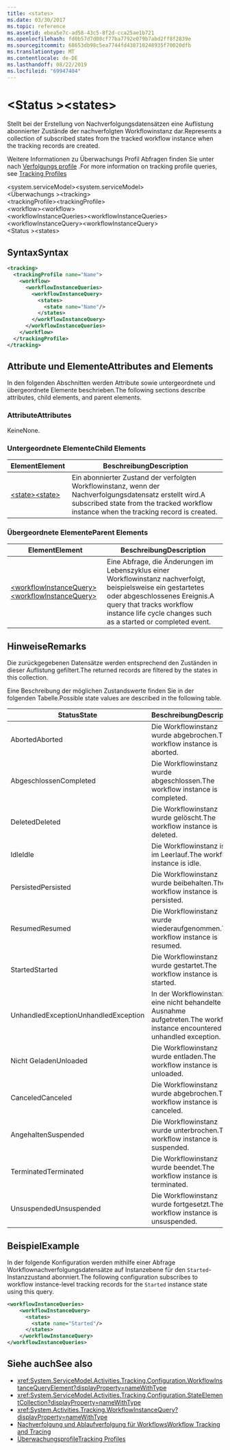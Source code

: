 ```yaml
---
title: <states>
ms.date: 03/30/2017
ms.topic: reference
ms.assetid: ebea5e7c-ad58-43c5-8f2d-cca25ae1b721
ms.openlocfilehash: fd0b57d7d08cf77ba7792e079b7abd2ff8f2839e
ms.sourcegitcommit: 68653db98c5ea7744fd438710248935f70020dfb
ms.translationtype: MT
ms.contentlocale: de-DE
ms.lasthandoff: 08/22/2019
ms.locfileid: "69947404"
---
```

# <a name="states"></a><span data-ttu-id="be9a1-101">\<Status ></span><span class="sxs-lookup"><span data-stu-id="be9a1-101">\<states></span></span>
<span data-ttu-id="be9a1-102">Stellt bei der Erstellung von Nachverfolgungsdatensätzen eine Auflistung abonnierter Zustände der nachverfolgten Workflowinstanz dar.</span><span class="sxs-lookup"><span data-stu-id="be9a1-102">Represents a collection of subscribed states from the tracked workflow instance when the tracking records are created.</span></span>  
  
 <span data-ttu-id="be9a1-103">Weitere Informationen zu Überwachungs Profil Abfragen finden Sie unter nach [Verfolgungs profile](../../../windows-workflow-foundation/tracking-profiles.md) .</span><span class="sxs-lookup"><span data-stu-id="be9a1-103">For more information on tracking profile queries, see [Tracking Profiles](../../../windows-workflow-foundation/tracking-profiles.md)</span></span>  
  
<span data-ttu-id="be9a1-104">\<system.serviceModel></span><span class="sxs-lookup"><span data-stu-id="be9a1-104">\<system.serviceModel></span></span>  
<span data-ttu-id="be9a1-105">\<Überwachungs ></span><span class="sxs-lookup"><span data-stu-id="be9a1-105">\<tracking></span></span>  
<span data-ttu-id="be9a1-106">\<trackingProfile></span><span class="sxs-lookup"><span data-stu-id="be9a1-106">\<trackingProfile></span></span>  
<span data-ttu-id="be9a1-107">\<workflow></span><span class="sxs-lookup"><span data-stu-id="be9a1-107">\<workflow></span></span>  
<span data-ttu-id="be9a1-108">\<workflowInstanceQueries></span><span class="sxs-lookup"><span data-stu-id="be9a1-108">\<workflowInstanceQueries></span></span>  
<span data-ttu-id="be9a1-109">\<workflowInstanceQuery></span><span class="sxs-lookup"><span data-stu-id="be9a1-109">\<workflowInstanceQuery></span></span>  
<span data-ttu-id="be9a1-110">\<Status ></span><span class="sxs-lookup"><span data-stu-id="be9a1-110">\<states></span></span>  
  
## <a name="syntax"></a><span data-ttu-id="be9a1-111">Syntax</span><span class="sxs-lookup"><span data-stu-id="be9a1-111">Syntax</span></span>  
  
```xml  
<tracking>
  <trackingProfile name="Name">
    <workflow>
      <workflowInstanceQueries>
        <workflowInstanceQuery>
          <states>
            <state name="Name"/>
          </states>
        </workflowInstanceQuery>
      </workflowInstanceQueries>
    </workflow>
  </trackingProfile>
</tracking>  
```  
  
## <a name="attributes-and-elements"></a><span data-ttu-id="be9a1-112">Attribute und Elemente</span><span class="sxs-lookup"><span data-stu-id="be9a1-112">Attributes and Elements</span></span>  
 <span data-ttu-id="be9a1-113">In den folgenden Abschnitten werden Attribute sowie untergeordnete und übergeordnete Elemente beschrieben.</span><span class="sxs-lookup"><span data-stu-id="be9a1-113">The following sections describe attributes, child elements, and parent elements.</span></span>  
  
### <a name="attributes"></a><span data-ttu-id="be9a1-114">Attribute</span><span class="sxs-lookup"><span data-stu-id="be9a1-114">Attributes</span></span>  
 <span data-ttu-id="be9a1-115">Keine</span><span class="sxs-lookup"><span data-stu-id="be9a1-115">None.</span></span>  
  
### <a name="child-elements"></a><span data-ttu-id="be9a1-116">Untergeordnete Elemente</span><span class="sxs-lookup"><span data-stu-id="be9a1-116">Child Elements</span></span>  
  
|<span data-ttu-id="be9a1-117">Element</span><span class="sxs-lookup"><span data-stu-id="be9a1-117">Element</span></span>|<span data-ttu-id="be9a1-118">Beschreibung</span><span class="sxs-lookup"><span data-stu-id="be9a1-118">Description</span></span>|  
|-------------|-----------------|  
|[<span data-ttu-id="be9a1-119">\<state></span><span class="sxs-lookup"><span data-stu-id="be9a1-119">\<state></span></span>](states.md)|<span data-ttu-id="be9a1-120">Ein abonnierter Zustand der verfolgten Workflowinstanz, wenn der Nachverfolgungsdatensatz erstellt wird.</span><span class="sxs-lookup"><span data-stu-id="be9a1-120">A subscribed state from the tracked workflow instance when the tracking record is created.</span></span>|  
  
### <a name="parent-elements"></a><span data-ttu-id="be9a1-121">Übergeordnete Elemente</span><span class="sxs-lookup"><span data-stu-id="be9a1-121">Parent Elements</span></span>  
  
|<span data-ttu-id="be9a1-122">Element</span><span class="sxs-lookup"><span data-stu-id="be9a1-122">Element</span></span>|<span data-ttu-id="be9a1-123">Beschreibung</span><span class="sxs-lookup"><span data-stu-id="be9a1-123">Description</span></span>|  
|-------------|-----------------|  
|[<span data-ttu-id="be9a1-124">\<workflowInstanceQuery></span><span class="sxs-lookup"><span data-stu-id="be9a1-124">\<workflowInstanceQuery></span></span>](workflowinstancequery.md)|<span data-ttu-id="be9a1-125">Eine Abfrage, die Änderungen im Lebenszyklus einer Workflowinstanz nachverfolgt, beispielsweise ein gestartetes oder abgeschlossenes Ereignis.</span><span class="sxs-lookup"><span data-stu-id="be9a1-125">A query that tracks workflow instance life cycle changes such as a started or completed event.</span></span>|  
  
## <a name="remarks"></a><span data-ttu-id="be9a1-126">Hinweise</span><span class="sxs-lookup"><span data-stu-id="be9a1-126">Remarks</span></span>  
 <span data-ttu-id="be9a1-127">Die zurückgegebenen Datensätze werden entsprechend den Zuständen in dieser Auflistung gefiltert.</span><span class="sxs-lookup"><span data-stu-id="be9a1-127">The returned records are filtered by the states in this collection.</span></span>  
  
 <span data-ttu-id="be9a1-128">Eine Beschreibung der möglichen Zustandswerte finden Sie in der folgenden Tabelle.</span><span class="sxs-lookup"><span data-stu-id="be9a1-128">Possible state values are described in the following table.</span></span>  
  
|<span data-ttu-id="be9a1-129">Status</span><span class="sxs-lookup"><span data-stu-id="be9a1-129">State</span></span>|<span data-ttu-id="be9a1-130">Beschreibung</span><span class="sxs-lookup"><span data-stu-id="be9a1-130">Description</span></span>|  
|-----------|-----------------|  
|<span data-ttu-id="be9a1-131">Aborted</span><span class="sxs-lookup"><span data-stu-id="be9a1-131">Aborted</span></span>|<span data-ttu-id="be9a1-132">Die Workflowinstanz wurde abgebrochen.</span><span class="sxs-lookup"><span data-stu-id="be9a1-132">The workflow instance is aborted.</span></span>|  
|<span data-ttu-id="be9a1-133">Abgeschlossen</span><span class="sxs-lookup"><span data-stu-id="be9a1-133">Completed</span></span>|<span data-ttu-id="be9a1-134">Die Workflowinstanz wurde abgeschlossen.</span><span class="sxs-lookup"><span data-stu-id="be9a1-134">The workflow instance is completed.</span></span>|  
|<span data-ttu-id="be9a1-135">Deleted</span><span class="sxs-lookup"><span data-stu-id="be9a1-135">Deleted</span></span>|<span data-ttu-id="be9a1-136">Die Workflowinstanz wurde gelöscht.</span><span class="sxs-lookup"><span data-stu-id="be9a1-136">The workflow instance is deleted.</span></span>|  
|<span data-ttu-id="be9a1-137">Idle</span><span class="sxs-lookup"><span data-stu-id="be9a1-137">Idle</span></span>|<span data-ttu-id="be9a1-138">Die Workflowinstanz ist im Leerlauf.</span><span class="sxs-lookup"><span data-stu-id="be9a1-138">The workflow instance is idle.</span></span>|  
|<span data-ttu-id="be9a1-139">Persisted</span><span class="sxs-lookup"><span data-stu-id="be9a1-139">Persisted</span></span>|<span data-ttu-id="be9a1-140">Die Workflowinstanz wurde beibehalten.</span><span class="sxs-lookup"><span data-stu-id="be9a1-140">The workflow instance is persisted.</span></span>|  
|<span data-ttu-id="be9a1-141">Resumed</span><span class="sxs-lookup"><span data-stu-id="be9a1-141">Resumed</span></span>|<span data-ttu-id="be9a1-142">Die Workflowinstanz wurde wiederaufgenommen.</span><span class="sxs-lookup"><span data-stu-id="be9a1-142">The workflow instance is resumed.</span></span>|  
|<span data-ttu-id="be9a1-143">Started</span><span class="sxs-lookup"><span data-stu-id="be9a1-143">Started</span></span>|<span data-ttu-id="be9a1-144">Die Workflowinstanz wurde gestartet.</span><span class="sxs-lookup"><span data-stu-id="be9a1-144">The workflow instance is started.</span></span>|  
|<span data-ttu-id="be9a1-145">UnhandledException</span><span class="sxs-lookup"><span data-stu-id="be9a1-145">UnhandledException</span></span>|<span data-ttu-id="be9a1-146">In der Workflowinstanz ist eine nicht behandelte Ausnahme aufgetreten.</span><span class="sxs-lookup"><span data-stu-id="be9a1-146">The workflow instance encountered an unhandled exception.</span></span>|  
|<span data-ttu-id="be9a1-147">Nicht Geladen</span><span class="sxs-lookup"><span data-stu-id="be9a1-147">Unloaded</span></span>|<span data-ttu-id="be9a1-148">Die Workflowinstanz wurde entladen.</span><span class="sxs-lookup"><span data-stu-id="be9a1-148">The workflow instance is unloaded.</span></span>|  
|<span data-ttu-id="be9a1-149">Canceled</span><span class="sxs-lookup"><span data-stu-id="be9a1-149">Canceled</span></span>|<span data-ttu-id="be9a1-150">Die Workflowinstanz wurde abgebrochen.</span><span class="sxs-lookup"><span data-stu-id="be9a1-150">The workflow instance is canceled.</span></span>|  
|<span data-ttu-id="be9a1-151">Angehalten</span><span class="sxs-lookup"><span data-stu-id="be9a1-151">Suspended</span></span>|<span data-ttu-id="be9a1-152">Die Workflowinstanz wurde unterbrochen.</span><span class="sxs-lookup"><span data-stu-id="be9a1-152">The workflow instance is suspended.</span></span>|  
|<span data-ttu-id="be9a1-153">Terminated</span><span class="sxs-lookup"><span data-stu-id="be9a1-153">Terminated</span></span>|<span data-ttu-id="be9a1-154">Die Workflowinstanz wurde beendet.</span><span class="sxs-lookup"><span data-stu-id="be9a1-154">The workflow instance is terminated.</span></span>|  
|<span data-ttu-id="be9a1-155">Unsuspended</span><span class="sxs-lookup"><span data-stu-id="be9a1-155">Unsuspended</span></span>|<span data-ttu-id="be9a1-156">Die Workflowinstanz wurde fortgesetzt.</span><span class="sxs-lookup"><span data-stu-id="be9a1-156">The workflow instance is unsuspended.</span></span>|  
  
## <a name="example"></a><span data-ttu-id="be9a1-157">Beispiel</span><span class="sxs-lookup"><span data-stu-id="be9a1-157">Example</span></span>  
 <span data-ttu-id="be9a1-158">In der folgende Konfiguration werden mithilfe einer Abfrage Workflownachverfolgungsdatensätze auf Instanzebene für den `Started`-Instanzzustand abonniert.</span><span class="sxs-lookup"><span data-stu-id="be9a1-158">The following configuration subscribes to workflow instance-level tracking records for the `Started` instance state using this query.</span></span>  
  
```xml  
<workflowInstanceQueries>  
    <workflowInstanceQuery>  
      <states>  
        <state name="Started"/>  
      </states>  
    </workflowInstanceQuery>  
</workflowInstanceQueries>  
```  
  
## <a name="see-also"></a><span data-ttu-id="be9a1-159">Siehe auch</span><span class="sxs-lookup"><span data-stu-id="be9a1-159">See also</span></span>

- <xref:System.ServiceModel.Activities.Tracking.Configuration.WorkflowInstanceQueryElement?displayProperty=nameWithType>
- <xref:System.ServiceModel.Activities.Tracking.Configuration.StateElementCollection?displayProperty=nameWithType>
- <xref:System.Activities.Tracking.WorkflowInstanceQuery?displayProperty=nameWithType>
- [<span data-ttu-id="be9a1-160">Nachverfolgung und Ablaufverfolgung für Workflows</span><span class="sxs-lookup"><span data-stu-id="be9a1-160">Workflow Tracking and Tracing</span></span>](../../../windows-workflow-foundation/workflow-tracking-and-tracing.md)
- [<span data-ttu-id="be9a1-161">Überwachungsprofile</span><span class="sxs-lookup"><span data-stu-id="be9a1-161">Tracking Profiles</span></span>](../../../windows-workflow-foundation/tracking-profiles.md)
